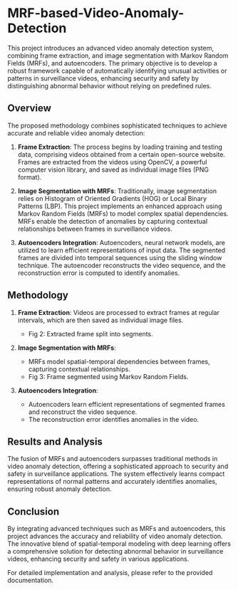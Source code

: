 # MRF-based-Video-Anomaly-Detection

This project introduces an advanced video anomaly detection system, combining frame extraction, and image segmentation with Markov Random Fields (MRFs), and autoencoders. The primary objective is to develop a robust framework capable of automatically identifying unusual activities or patterns in surveillance videos, enhancing security and safety by distinguishing abnormal behavior without relying on predefined rules.

## Overview

The proposed methodology combines sophisticated techniques to achieve accurate and reliable video anomaly detection:

1. **Frame Extraction**: The process begins by loading training and testing data, comprising videos obtained from a certain open-source website. Frames are extracted from the videos using OpenCV, a powerful computer vision library, and saved as individual image files (PNG format).

2. **Image Segmentation with MRFs**: Traditionally, image segmentation relies on Histogram of Oriented Gradients (HOG) or Local Binary Patterns (LBP). This project implements an enhanced approach using Markov Random Fields (MRFs) to model complex spatial dependencies. MRFs enable the detection of anomalies by capturing contextual relationships between frames in surveillance videos.

3. **Autoencoders Integration**: Autoencoders, neural network models, are utilized to learn efficient representations of input data. The segmented frames are divided into temporal sequences using the sliding window technique. The autoencoder reconstructs the video sequence, and the reconstruction error is computed to identify anomalies.

## Methodology

1. **Frame Extraction**: Videos are processed to extract frames at regular intervals, which are then saved as individual image files.
   - Fig 2: Extracted frame split into segments.

2. **Image Segmentation with MRFs**: 
   - MRFs model spatial-temporal dependencies between frames, capturing contextual relationships.
   - Fig 3: Frame segmented using Markov Random Fields.

3. **Autoencoders Integration**:
   - Autoencoders learn efficient representations of segmented frames and reconstruct the video sequence.
   - The reconstruction error identifies anomalies in the video.

## Results and Analysis

The fusion of MRFs and autoencoders surpasses traditional methods in video anomaly detection, offering a sophisticated approach to security and safety in surveillance applications. The system effectively learns compact representations of normal patterns and accurately identifies anomalies, ensuring robust anomaly detection.

## Conclusion

By integrating advanced techniques such as MRFs and autoencoders, this project advances the accuracy and reliability of video anomaly detection. The innovative blend of spatial-temporal modeling with deep learning offers a comprehensive solution for detecting abnormal behavior in surveillance videos, enhancing security and safety in various applications.

For detailed implementation and analysis, please refer to the provided documentation.
